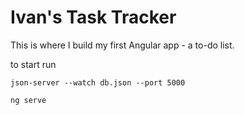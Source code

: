 # Ivan's Task Tracker

This is where I build my first Angular app - a to-do list.

to start run

`json-server --watch db.json --port 5000`

`ng serve`
